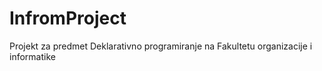 # InfromProject
Projekt za predmet Deklarativno programiranje na Fakultetu organizacije i informatike
